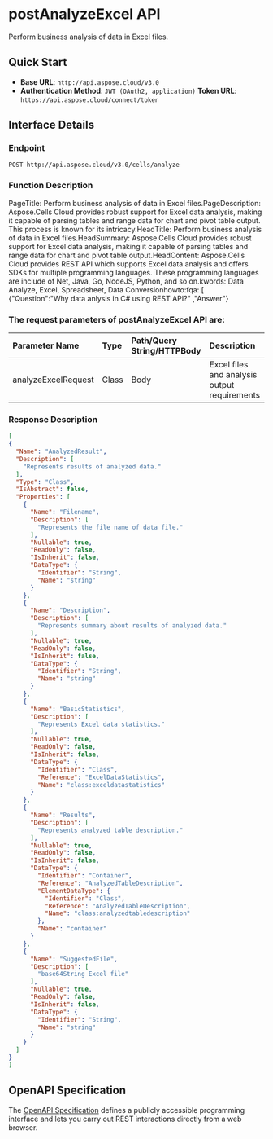 # **postAnalyzeExcel API**

Perform business analysis of data in Excel files. 

## **Quick Start**

- **Base URL**: `http://api.aspose.cloud/v3.0`
- **Authentication Method**: `JWT (OAuth2, application)`  **Token URL**: `https://api.aspose.cloud/connect/token`
## **Interface Details**

### **Endpoint** 

```
POST http://api.aspose.cloud/v3.0/cells/analyze
```

### **Function Description**
PageTitle:  Perform business analysis of data in Excel files.PageDescription: Aspose.Cells Cloud provides robust support for Excel data analysis, making it capable of parsing tables and range data for chart and pivot table output. This process is known for its intricacy.HeadTitle: Perform business analysis of data in Excel files.HeadSummary: Aspose.Cells Cloud provides robust support for Excel data analysis, making it capable of parsing tables and range data for chart and pivot table output.HeadContent: Aspose.Cells Cloud provides REST API which supports Excel data analysis and offers SDKs for multiple programming languages. These programming languages are include of Net, Java, Go, NodeJS, Python, and so on.kwords: Data Analyze, Excel, Spreadsheet, Data Conversionhowto:fqa: [ {"Question":"Why data anlysis in C# using REST API?" ,"Answer"}

### The request parameters of **postAnalyzeExcel** API are: 

| Parameter Name | Type | Path/Query String/HTTPBody | Description | 
| :- | :- | :- |:- | 
|analyzeExcelRequest|Class|Body|Excel files and analysis output requirements|


### **Response Description**
```json
[
{
  "Name": "AnalyzedResult",
  "Description": [
    "Represents results of analyzed data."
  ],
  "Type": "Class",
  "IsAbstract": false,
  "Properties": [
    {
      "Name": "Filename",
      "Description": [
        "Represents the file name of data file."
      ],
      "Nullable": true,
      "ReadOnly": false,
      "IsInherit": false,
      "DataType": {
        "Identifier": "String",
        "Name": "string"
      }
    },
    {
      "Name": "Description",
      "Description": [
        "Represents summary about results of analyzed data."
      ],
      "Nullable": true,
      "ReadOnly": false,
      "IsInherit": false,
      "DataType": {
        "Identifier": "String",
        "Name": "string"
      }
    },
    {
      "Name": "BasicStatistics",
      "Description": [
        "Represents Excel data statistics."
      ],
      "Nullable": true,
      "ReadOnly": false,
      "IsInherit": false,
      "DataType": {
        "Identifier": "Class",
        "Reference": "ExcelDataStatistics",
        "Name": "class:exceldatastatistics"
      }
    },
    {
      "Name": "Results",
      "Description": [
        "Represents analyzed table description."
      ],
      "Nullable": true,
      "ReadOnly": false,
      "IsInherit": false,
      "DataType": {
        "Identifier": "Container",
        "Reference": "AnalyzedTableDescription",
        "ElementDataType": {
          "Identifier": "Class",
          "Reference": "AnalyzedTableDescription",
          "Name": "class:analyzedtabledescription"
        },
        "Name": "container"
      }
    },
    {
      "Name": "SuggestedFile",
      "Description": [
        "base64String Excel file"
      ],
      "Nullable": true,
      "ReadOnly": false,
      "IsInherit": false,
      "DataType": {
        "Identifier": "String",
        "Name": "string"
      }
    }
  ]
}
]
```

## OpenAPI Specification

The [OpenAPI Specification](https://reference.aspose.cloud/cells/#/AnalyseController/PostAnalyzeExcel) defines a publicly accessible programming interface and lets you carry out REST interactions directly from a web browser.

